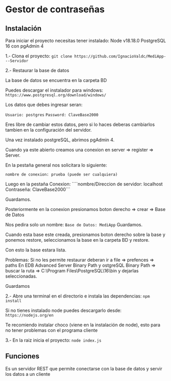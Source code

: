 # Gestor de contraseñas

## Instalación

Para iniciar el proyecto necesitas tener instalado:
Node v18.18.0
PostgreSQL 16 con pgAdmin 4

1.- Clona el proyecto:
```git clone https://github.com/IgnacioValdc/MediApp---Servidor```

2.- Restaurar la base de datos

La base de datos se encuentra en la carpeta BD

Puedes descargar el instalador para windows: ```https://www.postgresql.org/download/windows/```

Los datos que debes ingresar seran:

```Usuario: postgres```
```Password: ClaveBase2000```

Eres libre de cambiar estos datos, pero si lo haces deberas cambiarlos tambien en la configuración del servidor.

Una vez instalado postgreSQL, abrimos pgAdmin 4.

Cuando ya este abierto creamos una conexion en server => register => Server.

En la pestaña general nos solicitara lo siguiente:

```nombre de conexion: prueba (puede ser cualquiera)```

Luego en la pestaña Conexion:
````nombre/Direccion de servidor: localhost```
```Contraseña: ClaveBase2000```

Guardamos.

Posteriormente en la conexion presionamos boton derecho => crear => Base de Datos

Nos pedira solo un nombre: ```Base de Datos: MediApp```
Guardamos.

Cuando esta base este creada, presionamos boton derecho sobre la base y ponemos restore, seleccionamos la base en la carpeta BD y restore.

Con esto la base estara lista.

Problemas:
Si no les permite restaurar deberan ir a file => prefences => paths
En EDB Advanced Server Binary Path y ostgreSQL Binary Path  => buscar la ruta => C:\Program Files\PostgreSQL\16\bin
y dejarlas seleccionadas.

Guardamos

2.- Abre una terminal en el directorio e instala las dependencias:
```npm install```

Si no tienes instalado node puedes descargarlo desde: ```https://nodejs.org/en```

Te recomiendo instalar choco (viene en la instalación de node), esto para no tener problemas con el programa cliente

3.- En la raiz inicia el proyecto:
```node index.js```

## Funciones
Es un servidor REST que permite conectarse con la base de datos y servir los datos a un cliente
